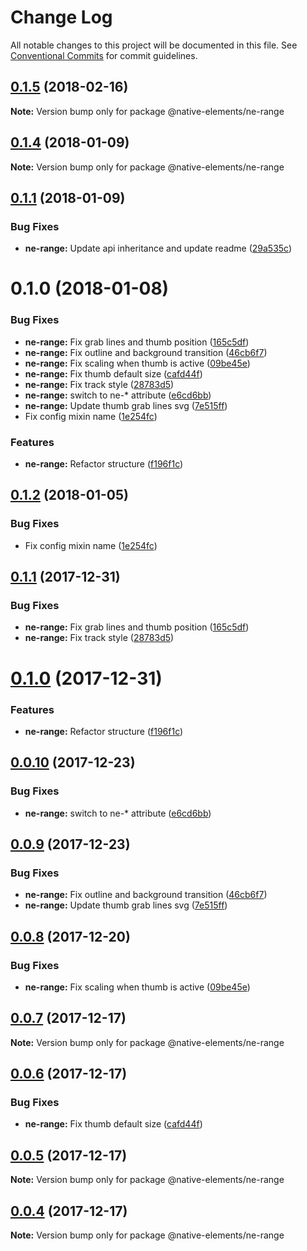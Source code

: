 # Change Log

All notable changes to this project will be documented in this file.
See [Conventional Commits](https://conventionalcommits.org) for commit guidelines.

<a name="0.1.5"></a>
## [0.1.5](https://github.com/equinusocio/native-elements/tree/master/elements/ne-range/compare/@native-elements/ne-range@0.1.4...@native-elements/ne-range@0.1.5) (2018-02-16)




**Note:** Version bump only for package @native-elements/ne-range

<a name="0.1.4"></a>
## [0.1.4](https://github.com/equinusocio/native-elements/tree/master/elements/ne-range/compare/@native-elements/ne-range@0.1.1...@native-elements/ne-range@0.1.4) (2018-01-09)




**Note:** Version bump only for package @native-elements/ne-range

<a name="0.1.1"></a>
## [0.1.1](https://github.com/equinusocio/native-elements/tree/master/elements/ne-range/compare/@native-elements/ne-range@0.1.0...@native-elements/ne-range@0.1.1) (2018-01-09)


### Bug Fixes

* **ne-range:** Update api inheritance and update readme ([29a535c](https://github.com/equinusocio/native-elements/tree/master/elements/ne-range/commit/29a535c))




<a name="0.1.0"></a>
# 0.1.0 (2018-01-08)


### Bug Fixes

* **ne-range:** Fix grab lines and thumb position ([165c5df](https://github.com/equinusocio/native-elements/tree/master/elements/ne-range/commit/165c5df))
* **ne-range:** Fix outline and background transition ([46cb6f7](https://github.com/equinusocio/native-elements/tree/master/elements/ne-range/commit/46cb6f7))
* **ne-range:** Fix scaling when thumb is active ([09be45e](https://github.com/equinusocio/native-elements/tree/master/elements/ne-range/commit/09be45e))
* **ne-range:** Fix thumb default size ([cafd44f](https://github.com/equinusocio/native-elements/tree/master/elements/ne-range/commit/cafd44f))
* **ne-range:** Fix track style ([28783d5](https://github.com/equinusocio/native-elements/tree/master/elements/ne-range/commit/28783d5))
* **ne-range:** switch to ne-* attribute ([e6cd6bb](https://github.com/equinusocio/native-elements/tree/master/elements/ne-range/commit/e6cd6bb))
* **ne-range:** Update thumb grab lines svg ([7e515ff](https://github.com/equinusocio/native-elements/tree/master/elements/ne-range/commit/7e515ff))
* Fix config mixin name ([1e254fc](https://github.com/equinusocio/native-elements/tree/master/elements/ne-range/commit/1e254fc))


### Features

* **ne-range:** Refactor structure ([f196f1c](https://github.com/equinusocio/native-elements/tree/master/elements/ne-range/commit/f196f1c))




<a name="0.1.2"></a>
## [0.1.2](https://github.com/equinusocio/native-elements/tree/master/elements/ne-range/compare/@native-elements/ne-range@0.1.1...@native-elements/ne-range@0.1.2) (2018-01-05)


### Bug Fixes

* Fix config mixin name ([1e254fc](https://github.com/equinusocio/native-elements/tree/master/elements/ne-range/commit/1e254fc))




<a name="0.1.1"></a>
## [0.1.1](https://github.com/equinusocio/native-elements/tree/master/elements/ne-range/compare/@native-elements/ne-range@0.1.0...@native-elements/ne-range@0.1.1) (2017-12-31)


### Bug Fixes

* **ne-range:** Fix grab lines and thumb position ([165c5df](https://github.com/equinusocio/native-elements/tree/master/elements/ne-range/commit/165c5df))
* **ne-range:** Fix track style ([28783d5](https://github.com/equinusocio/native-elements/tree/master/elements/ne-range/commit/28783d5))




<a name="0.1.0"></a>
# [0.1.0](https://github.com/equinusocio/native-elements/tree/master/elements/ne-range/compare/@native-elements/ne-range@0.0.10...@native-elements/ne-range@0.1.0) (2017-12-31)


### Features

* **ne-range:** Refactor structure ([f196f1c](https://github.com/equinusocio/native-elements/tree/master/elements/ne-range/commit/f196f1c))




<a name="0.0.10"></a>
## [0.0.10](https://github.com/equinusocio/native-elements/tree/master/elements/ne-range/compare/@native-elements/ne-range@0.0.9...@native-elements/ne-range@0.0.10) (2017-12-23)


### Bug Fixes

* **ne-range:** switch to ne-* attribute ([e6cd6bb](https://github.com/equinusocio/native-elements/tree/master/elements/ne-range/commit/e6cd6bb))




<a name="0.0.9"></a>
## [0.0.9](https://github.com/equinusocio/native-elements/tree/master/elements/ne-range/compare/@native-elements/ne-range@0.0.8...@native-elements/ne-range@0.0.9) (2017-12-23)


### Bug Fixes

* **ne-range:** Fix outline and background transition ([46cb6f7](https://github.com/equinusocio/native-elements/tree/master/elements/ne-range/commit/46cb6f7))
* **ne-range:** Update thumb grab lines svg ([7e515ff](https://github.com/equinusocio/native-elements/tree/master/elements/ne-range/commit/7e515ff))




<a name="0.0.8"></a>
## [0.0.8](https://github.com/equinusocio/native-elements/tree/master/elements/ne-range/compare/@native-elements/ne-range@0.0.7...@native-elements/ne-range@0.0.8) (2017-12-20)


### Bug Fixes

* **ne-range:** Fix scaling when thumb is active ([09be45e](https://github.com/equinusocio/native-elements/tree/master/elements/ne-range/commit/09be45e))




<a name="0.0.7"></a>
## [0.0.7](https://github.com/equinusocio/native-elements/tree/master/elements/ne-range/compare/@native-elements/ne-range@0.0.6...@native-elements/ne-range@0.0.7) (2017-12-17)




**Note:** Version bump only for package @native-elements/ne-range

<a name="0.0.6"></a>
## [0.0.6](https://github.com/equinusocio/native-elements/tree/master/elements/ne-range/compare/@native-elements/ne-range@0.0.5...@native-elements/ne-range@0.0.6) (2017-12-17)


### Bug Fixes

* **ne-range:** Fix thumb default size ([cafd44f](https://github.com/equinusocio/native-elements/tree/master/elements/ne-range/commit/cafd44f))




<a name="0.0.5"></a>
## [0.0.5](https://github.com/equinusocio/native-elements/tree/master/elements/ne-range/compare/@native-elements/ne-range@0.0.4...@native-elements/ne-range@0.0.5) (2017-12-17)




**Note:** Version bump only for package @native-elements/ne-range

<a name="0.0.4"></a>
## [0.0.4](https://github.com/equinusocio/native-elements/tree/master/elements/ne-range/compare/@native-elements/ne-range@0.0.3...@native-elements/ne-range@0.0.4) (2017-12-17)




**Note:** Version bump only for package @native-elements/ne-range
